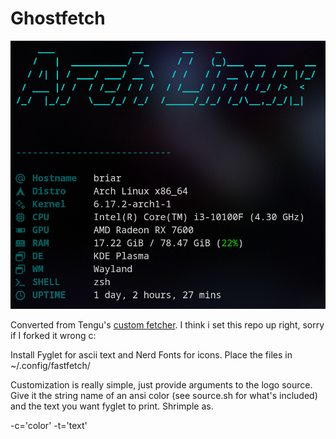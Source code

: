 # Ghostfetch

<img src="fetch.png">

Converted from Tengu's [custom fetcher](https://github.com/Tengu42x/fetcher). I think i set this repo up right, sorry if I forked it wrong c:

Install Fyglet for ascii text and Nerd Fonts for icons. Place the files in ~/.config/fastfetch/

Customization is really simple, just provide arguments to the logo source. Give it the string name of an ansi color (see source.sh for what's included) and the text you want fyglet to print. Shrimple as.

-c='color'
-t='text'
